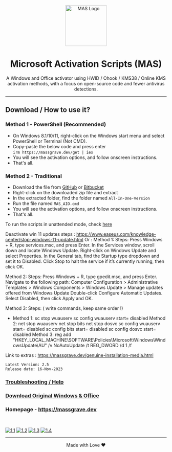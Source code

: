 <p align="center"><img src="https://lookimg.com/images/2023/09/25/QY5RTR.png" alt="MAS Logo" height="128"></p>

<h1 align="center">Microsoft  Activation  Scripts (MAS)</h1>

<p align="center">A Windows and Office activator using HWID / Ohook / KMS38 / Online KMS activation methods, with a focus on open-source code and fewer antivirus detections.</p>
<hr>

## Download / How to use it?

### Method 1 - PowerShell (Recommended)

-   On Windows 8.1/10/11, right-click on the Windows start menu and select PowerShell or Terminal (Not CMD).
-   Copy-paste the below code and press enter\
    `irm https://massgrave.dev/get | iex`
-   You will see the activation options, and follow onscreen instructions.
-   That's all.

### Method 2 - Traditional

-   Download the file from [GitHub](https://github.com/massgravel/Microsoft-Activation-Scripts/archive/refs/heads/master.zip) or [Bitbucket](https://bitbucket.org/WindowsAddict/microsoft-activation-scripts/get/master.zip)
-   Right-click on the downloaded zip file and extract
-   In the extracted folder, find the folder named `All-In-One-Version`
-   Run the file named `MAS_AIO.cmd`
-   You will see the activation options, and follow onscreen instructions.
-   That's all.

To run the scripts in unattended mode, check [here](https://massgrave.dev/command_line_switches.html)

Deactivate win 11 updates steps : https://www.easeus.com/knowledge-center/stop-windows-11-update.html
Or :
Method 1:
Steps:
Press Windows + R, type services.msc, and press Enter.
In the Services window, scroll down and locate Windows Update.
Right-click on Windows Update and select Properties.
In the General tab, find the Startup type dropdown and set it to Disabled.
Click Stop to halt the service if it’s currently running, then click OK.

Method 2:
Steps:
Press Windows + R, type gpedit.msc, and press Enter.
Navigate to the following path:
Computer Configuration > Administrative Templates > Windows Components > Windows Update > Manage updates offered from Windows Update
Double-click Configure Automatic Updates.
Select Disabled, then click Apply and OK.

Method 3:
Steps: ( write commands, keep same order !)
-   Method 1:
    sc stop wuauserv
    sc config wuauserv start= disabled
    Method 2:
    net stop wuauserv
    net stop bits
    net stop dosvc
    sc config wuauserv start= disabled
    sc config bits start= disabled
    sc config dosvc start= disabled
    Method 3:
    reg add "HKEY_LOCAL_MACHINE\SOFTWARE\Policies\Microsoft\Windows\WindowsUpdate\AU" /v NoAutoUpdate /t REG_DWORD /d 1 /f

Link to extras : https://massgrave.dev/genuine-installation-media.html

```
Latest Version: 2.5
Release date: 16-Nov-2023
```

### [Troubleshooting / Help](https://massgrave.dev/troubleshoot.html)
### [Download Original Windows & Office](https://massgrave.dev/genuine-installation-media.html)
### Homepage - https://massgrave.dev
</br>

[![1.1]][1]
[![1.2]][2]
[![1.3]][3]
[![1.4]][4]

[1.1]: https://lookimg.com/images/2023/03/21/QTvjcD.png (Chat with us without signup)
[1.2]: https://lookimg.com/images/2023/03/21/QTvLyd.png (Chat with us)
[1.3]: https://lookimg.com/images/2023/10/29/QiBot9.png (Follow on 𝕏/Twitter)
[1.4]: https://lookimg.com/images/2023/05/17/Q0iZ2U.png (Reddit)

[1]: https://discord.gg/gjJEfq7ux8
[2]: https://t.me/Microsoft_Activation_Scripts
[3]: https://twitter.com/massgravel
[4]: https://www.reddit.com/r/MAS_Activator

---

<p align="center">Made with Love ❤️</p>
